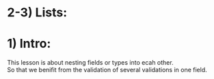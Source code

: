 # 2-3) Lists:


# 1) Intro:
This lesson is about nesting fields or types into ecah other.  
So that we benifit from the validation of several validations in one 
field.







































